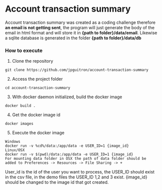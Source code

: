 
# Account transaction summary
Account transaction summary was created as a coding challenge therefore **an email is not getting sent**, the program will just generate the body of the email in html format and will store it in **{path to folder}/data/email**. Likewise a sqlite database is generated in the folder **{path to folder}/data/db**

### How to execute
1. Clone the repository
```
git clone https://github.com/jpguitron/account-transaction-summary
```
2. Access the project folder
```
cd account-transaction-summary
```
3. With docker daemon initialized, build the docker image
```
docker build .
```
4. Get the docker image id
```
docker images
```
5. Execute the docker image
```
Windows
docker run -v %cd%/data:/app/data -e USER_ID=1 {image_id}
Linux/OSX
docker run -v $(pwd)/data:/app/data -e USER_ID=1 {image_id}
For mounting data folder in OSX the path of data folder should be added to Preferences -> Resources -> File Sharing -> +
```
User_id is the id of the user you want to process, the USER_ID should exist in the csv file, in the demo files the USER_ID 1,2 and 3 exist.
{image_id} should be changed to the image id that got created.

